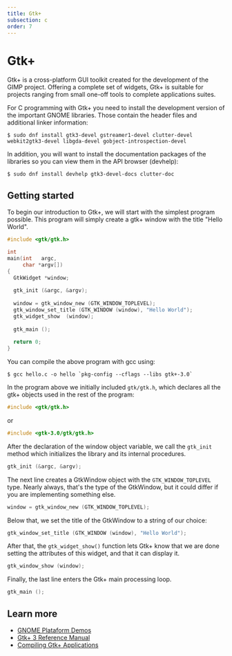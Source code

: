 ```yaml
---
title: Gtk+
subsection: c
order: 7
---
```


# Gtk+

Gtk+ is a cross-platform GUI toolkit created for the development of the GIMP project. Offering a complete set of widgets, Gtk+ is suitable for projects ranging from small one-off tools to complete applications suites.

For C programming with Gtk+ you need to install the development version of the important GNOME libraries. Those contain the header files and additional linker information:

```console
$ sudo dnf install gtk3-devel gstreamer1-devel clutter-devel webkit2gtk3-devel libgda-devel gobject-introspection-devel
```

In addition, you will want to install the documentation packages of the libraries so you can view them in the API browser (devhelp):

```console
$ sudo dnf install devhelp gtk3-devel-docs clutter-doc
```

## Getting started

To begin our introduction to Gtk+, we will start with the simplest program possible. This program will simply create a gtk+ window with the title "Hello World".

```c
#include <gtk/gtk.h>

int 
main(int   argc,
     char *argv[])
{
  GtkWidget *window;
    
  gtk_init (&argc, &argv);
    
  window = gtk_window_new (GTK_WINDOW_TOPLEVEL);
  gtk_window_set_title (GTK_WINDOW (window), "Hello World");
  gtk_widget_show  (window);
    
  gtk_main ();
    
  return 0;
}
```

You can compile the above program with gcc using:

```console
$ gcc hello.c -o hello `pkg-config --cflags --libs gtk+-3.0`
```

In the program above we initially included `gtk/gtk.h`, which declares all the gtk+ objects used in the rest of the program:

```c
#include <gtk/gtk.h>
```

or

```c
#include <gtk-3.0/gtk/gtk.h>
```

After the declaration of the window object variable, we call the `gtk_init` method which initializes the library and its internal procedures.

```c
gtk_init (&argc, &argv);
```

The next line creates a GtkWindow object with the `GTK_WINDOW_TOPLEVEL` type. Nearly always, that's the type of the GtkWindow, but it could differ if you are implementing something else.

```c
window = gtk_window_new (GTK_WINDOW_TOPLEVEL);
```

Below that, we set the title of the GtkWindow to a string of our choice:

```c
gtk_window_set_title (GTK_WINDOW (window), "Hello World");
```

After that, the `gtk_widget_show()` function lets Gtk+ know that we are done setting the attributes of this widget, and that it can display it.

```c
gtk_window_show (window);
```

Finally, the last line enters the Gtk+ main processing loop.

```c
gtk_main ();
```

## Learn more

- [GNOME Plataform Demos](https://developer.gnome.org/gnome-devel-demos/stable/c.html.en)
- [Gtk+ 3 Reference Manual](https://developer.gnome.org/gtk3/stable/)
- [Compiling Gtk+ Applications](https://developer.gnome.org/gtk3/stable/gtk-compiling.html)
